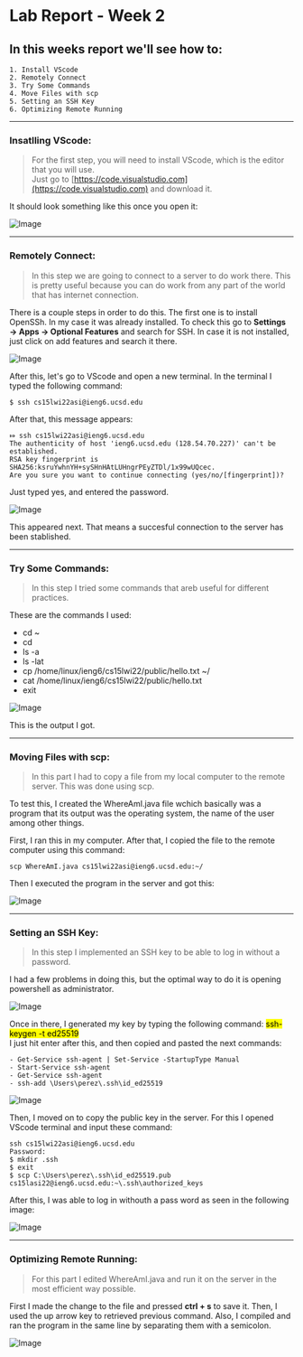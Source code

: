 # **Lab Report - Week 2**

## In this weeks report we'll see how to:

```
1. Install VScode
2. Remotely Connect
3. Try Some Commands
4. Move Files with scp
5. Setting an SSH Key
6. Optimizing Remote Running
``` 
---
### Insatlling VScode:
>For the first step, you will need to install VScode, which is the editor that you will use.  
Just go to [https://code.visualstudio.com](https://code.visualstudio.com) and download it.

It should look something like this once you open it:

![Image](Get_Started.png)

 ---
### Remotely Connect:  
  
>In this step we are going to connect to a server to do 
work there. This is pretty useful because you can do work from any part of the world that has internet connection.  

There is a couple steps in order to do this. The first one is to install OpenSSh. In my case it was already installed. To check this go to **Settings → Apps → Optional Features** and search for SSH. 
In case it is not installed, just click on add features and search it there.

![Image](ssh.png)

After this, let's go to VScode and open a new terminal. In the terminal I typed the following command:


    $ ssh cs15lwi22asi@ieng6.ucsd.edu

After that, this message appears:

    ⤇ ssh cs15lwi22asi@ieng6.ucsd.edu
    The authenticity of host 'ieng6.ucsd.edu (128.54.70.227)' can't be established.
    RSA key fingerprint is SHA256:ksruYwhnYH+sySHnHAtLUHngrPEyZTDl/1x99wUQcec.
    Are you sure you want to continue connecting (yes/no/[fingerprint])? 
Just typed yes, and entered the password. 

 ![Image](loged_in.png)

This appeared next. That means a succesful connection to the server has been stablished.

---
### Try Some Commands:
> In this step I tried some commands that areb useful for different practices.

These are the commands I used:

* cd ~
* cd
* ls -a
* ls -lat
* cp /home/linux/ieng6/cs15lwi22/public/hello.txt ~/
* cat /home/linux/ieng6/cs15lwi22/public/hello.txt
* exit

 ![Image](commands.png)
 
 This is the output I got.

 ---

### Moving Files with scp:
> In this part I had to copy a file from my local computer to the remote server. This was done using scp.

To test this, I created the WhereAmI.java file wchich basically was a program that its output was the operating system, the name of the user among other things.

First, I ran this in my computer. After that, I copied the file to the remote computer using this command:

    scp WhereAmI.java cs15lwi22asi@ieng6.ucsd.edu:~/
 Then I executed the program in the server and got this:

 ![Image](whereami.png)

 ---

### Setting an SSH Key:
 > In this step I implemented an SSH key to be able to log in without a password.

 I had a few problems in doing this, but the optimal way to do it is opening powershell as administrator. 

 ![Image](powershell.png)
 
 Once in there, I generated my key by typing the following command: <mark>ssh-keygen -t ed25519</mark>  
 I just hit enter after this, and then copied and pasted the next commands:

    - Get-Service ssh-agent | Set-Service -StartupType Manual
    - Start-Service ssh-agent
    - Get-Service ssh-agent
    - ssh-add \Users\perez\.ssh\id_ed25519

![Image](powerssh.png)

Then, I moved on to copy the public key in the server. For this I opened VScode terminal and input these command:

    ssh cs15lwi22asi@ieng6.ucsd.edu
    Password:
    $ mkdir .ssh
    $ exit
    $ scp C:\Users\perez\.ssh\id_ed25519.pub cs15lasi22@ieng6.ucsd.edu:~\.ssh\authorized_keys


After this, I was able to log in withouth a pass word as seen in the following image:

 ![Image](loged.png)

 ---

 ### Optimizing Remote Running:
 >For this part I edited WhereAmI.java and run it on the server in the most efficient way possible.

First I made the change to the file and pressed **ctrl + s** to save it. Then, I used the up arrow key to retrieved previous command. Also, I compiled and ran the program in the same line by separating them with a semicolon.

![Image](last.png)





